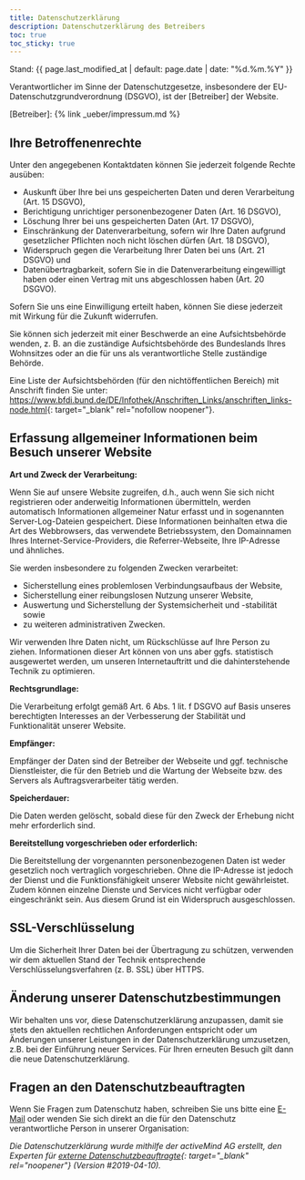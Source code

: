 ```yaml
---
title: Datenschutzerklärung
description: Datenschutzerklärung des Betreibers
toc: true
toc_sticky: true
---
```


Stand: {{ page.last_modified_at | default: page.date  | date: "%d.%m.%Y" }}

Verantwortlicher im Sinne der Datenschutzgesetze, insbesondere der
EU-Datenschutzgrundverordnung (DSGVO), ist der [Betreiber] der Website.

[Betreiber]: {% link _ueber/impressum.md %}

## Ihre Betroffenenrechte

Unter den angegebenen Kontaktdaten können Sie jederzeit folgende Rechte ausüben:

* Auskunft über Ihre bei uns gespeicherten Daten und deren Verarbeitung (Art. 15 DSGVO),
* Berichtigung unrichtiger personenbezogener Daten (Art. 16 DSGVO),
* Löschung Ihrer bei uns gespeicherten Daten (Art. 17 DSGVO),
* Einschränkung der Datenverarbeitung, sofern wir Ihre Daten aufgrund gesetzlicher Pflichten noch nicht löschen dürfen (Art. 18 DSGVO),
* Widerspruch gegen die Verarbeitung Ihrer Daten bei uns (Art. 21 DSGVO) und
* Datenübertragbarkeit, sofern Sie in die Datenverarbeitung eingewilligt haben oder einen Vertrag mit uns abgeschlossen haben (Art. 20 DSGVO).

Sofern Sie uns eine Einwilligung erteilt haben, können Sie diese jederzeit mit
Wirkung für die Zukunft widerrufen.

Sie können sich jederzeit mit einer Beschwerde an eine Aufsichtsbehörde wenden,
z. B. an die zuständige Aufsichtsbehörde des Bundeslands Ihres Wohnsitzes oder
an die für uns als verantwortliche Stelle zuständige Behörde.

Eine Liste der Aufsichtsbehörden (für den nichtöffentlichen Bereich) mit
Anschrift finden Sie unter:
<https://www.bfdi.bund.de/DE/Infothek/Anschriften_Links/anschriften_links-node.html>{:
target="\_blank" rel="nofollow noopener"}.

## Erfassung allgemeiner Informationen beim Besuch unserer Website

**Art und Zweck der Verarbeitung:**

Wenn Sie auf unsere Website zugreifen, d.h., auch wenn Sie sich nicht
registrieren oder anderweitig Informationen übermitteln, werden automatisch
Informationen allgemeiner Natur erfasst und in sogenannten Server-Log-Dateien
gespeichert. Diese Informationen beinhalten etwa die Art des Webbrowsers, das
verwendete Betriebssystem, den Domainnamen Ihres Internet-Service-Providers,
die Referrer-Webseite, Ihre IP-Adresse und ähnliches.

Sie werden insbesondere zu folgenden Zwecken verarbeitet:

* Sicherstellung eines problemlosen Verbindungsaufbaus der Website,
* Sicherstellung einer reibungslosen Nutzung unserer Website,
* Auswertung und Sicherstellung der Systemsicherheit und -stabilität sowie
* zu weiteren administrativen Zwecken.

Wir verwenden Ihre Daten nicht, um Rückschlüsse auf Ihre Person zu ziehen.
Informationen dieser Art können von uns aber ggfs. statistisch ausgewertet
werden, um unseren Internetauftritt und die dahinterstehende Technik zu
optimieren.

**Rechtsgrundlage:**

Die Verarbeitung erfolgt gemäß Art. 6 Abs. 1 lit. f DSGVO auf Basis unseres
berechtigten Interesses an der Verbesserung der Stabilität und Funktionalität
unserer Website.

**Empfänger:**

Empfänger der Daten sind der Betreiber der Webseite und ggf. technische
Dienstleister, die für den Betrieb und die Wartung der Webseite bzw. des
Servers als Auftragsverarbeiter tätig werden.

**Speicherdauer:**

Die Daten werden gelöscht, sobald diese für den Zweck der Erhebung nicht mehr
erforderlich sind.

**Bereitstellung vorgeschrieben oder erforderlich:**

Die Bereitstellung der vorgenannten personenbezogenen Daten ist weder
gesetzlich noch vertraglich vorgeschrieben. Ohne die IP-Adresse ist jedoch der
Dienst und die Funktionsfähigkeit unserer Website nicht gewährleistet. Zudem
können einzelne Dienste und Services nicht verfügbar oder eingeschränkt sein.
Aus diesem Grund ist ein Widerspruch ausgeschlossen.

## SSL-Verschlüsselung

Um die Sicherheit Ihrer Daten bei der Übertragung zu schützen, verwenden wir
dem aktuellen Stand der Technik entsprechende Verschlüsselungsverfahren (z. B.
SSL) über HTTPS.

## Änderung unserer Datenschutzbestimmungen

Wir behalten uns vor, diese Datenschutzerklärung anzupassen, damit sie stets
den aktuellen rechtlichen Anforderungen entspricht oder um Änderungen unserer
Leistungen in der Datenschutzerklärung umzusetzen, z.B. bei der Einführung
neuer Services. Für Ihren erneuten Besuch gilt dann die neue
Datenschutzerklärung.

## Fragen an den Datenschutzbeauftragten

Wenn Sie Fragen zum Datenschutz haben, schreiben Sie uns bitte eine
[E-Mail](mailto:webmaster@wgdd.de) oder
wenden Sie sich direkt an die für den Datenschutz verantwortliche Person in
unserer Organisation:

*Die Datenschutzerklärung wurde mithilfe der activeMind AG erstellt, den
Experten für [externe Datenschutzbeauftragte]{: target="_blank" rel="noopener"}
(Version #2019-04-10).*

[Datenschutzerklärung des Anbieters]: https://www.google.com/policies/privacy/
[EU_US Privacy Shield]: https://www.privacyshield.gov/EU-US-Framework

[externe Datenschutzbeauftragte]: https://www.activemind.de/datenschutz/datenschutzhinweis-generator/

<!-- vim: set tw=79 ts=2 sw=2 ai si et: -->
